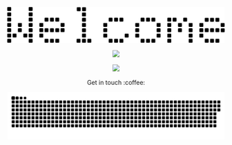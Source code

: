 <br>
<br>

<p align="center">
  <img src="./welcome.svg"/>
</p>


<p align="center">
  <img src="https://readme-typing-svg.herokuapp.com/?lines=+Nice+to+meet+you!;I'm+Mostakim&font=Teko&center=true&height=120&color=00CD27FF&vCenter=true&size=30%22">
</p>

<p align="center"> 
  <img src="https://profile-counter.glitch.me/mostakim-h/count.svg" />
</p>

<p align="center">
  Get in touch :coffee:
</p>

<div align="center">
  <picture>
    <source media="(prefers-color-scheme: dark)" srcset="https://github.com/mostakim-h/mostakim-h/blob/output/github-contribution-grid-snake-dark.svg" />
    <source media="(prefers-color-scheme: light)" srcset="https://github.com/mostakim-h/mostakim-h/blob/output/github-contribution-grid-snake.svg" />
    <img alt="github-snake" src="https://github.com/mostakim-h/mostakim-h/blob/output/github-contribution-grid-snake.svg" />
  </picture>
</div>
<!--- <p align="left"> <img src="https://github-readme-stats.vercel.app/api?username=mostakim-h&show_icons=true&theme=gotham" alt="Mostakim" /> --->
<!---
mostakim-h/mostakim-h is a ✨ special ✨ repository because its `README.md` (this file) appears on your GitHub profile.
You can click the Preview link to take a look at your changes.
--->

